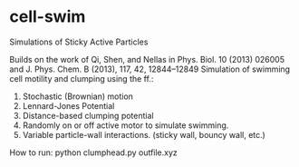 # cell-swim
Simulations of Sticky Active Particles

Builds on the work of Qi, Shen, and Nellas in Phys. Biol. 10 (2013) 026005 and J. Phys. Chem. B (2013), 117, 42, 12844–12849
Simulation of swimming cell motility and clumping using the ff.:
1. Stochastic (Brownian) motion
2. Lennard-Jones Potential
3. Distance-based clumping potential
4. Randomly on or off active motor to simulate swimming.
5. Variable particle-wall interactions. (sticky wall, bouncy wall, etc.)


How to run:
python clumphead.py outfile.xyz
